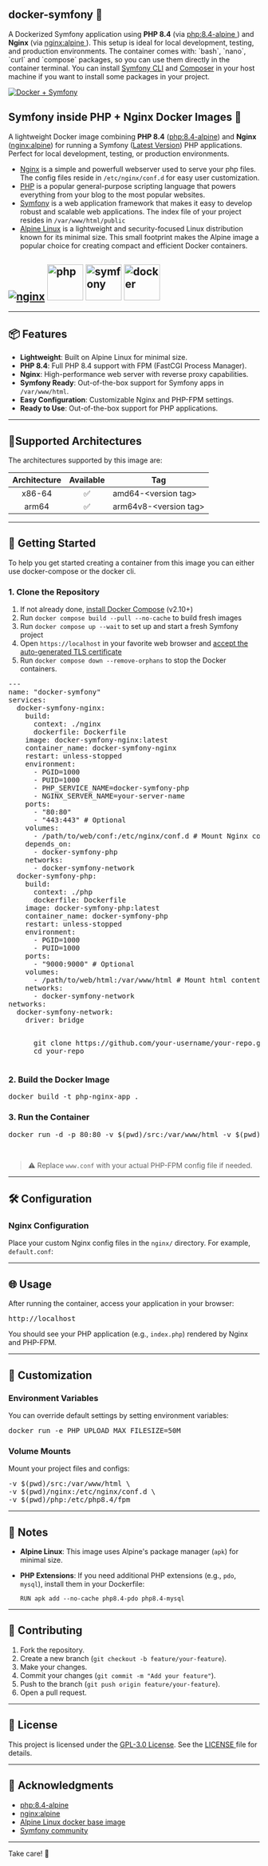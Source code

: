 <div class="Box-sc-g0xbh4-0 js-snippet-clipboard-copy-unpositioned DirectoryRichtextContent-module__SharedMarkdownContent--YORdJ" data-hpc="true">
  <article class="markdown-body entry-content container-lg" itemprop="text">
    <h1 dir="auto">docker-symfony 🚀 </h1>
    <p dir="auto">
      A Dockerized Symfony application using <strong>PHP 8.4</strong> (via <a href="https://hub.docker.com/layers/library/php/8.4-fpm-alpine/images/sha256-fcc2fccfa511b898a78e97e8a978fa41d54242dd54b729f9f9b76ef1398a75ed?context=explore" target="_blank" rel="nofollow">php:8.4-alpine </a>) and <strong>Nginx</strong> (via <a href="https://hub.docker.com/_/nginx" target="_blank" rel="nofollow">nginx:alpine </a>). This setup is ideal for local development, testing, and production environments. The container comes with: `bash`, `nano`, `curl` and `compose` packages, so you can use them directly in the container terminal. You can install <a href="https://symfony.com/download" target="_blank" rel="nofollow">Symfony CLI</a> and <a href="https://getcomposer.org/download/" target="_blank" rel="nofollow">Composer</a> in your host machine if you want to install some packages in your project.
    </p>
   <p dir="auto">
      <a href="https://symfony.com/" rel="nofollow" target="_blank">
         <img src="https://github.com/user-attachments/assets/2156229d-219d-4a22-a907-b7b0824fb184" alt="Docker + Symfony" style="max-width: 100%;" />
      </a>
   </p>
    <h1 dir="auto">Symfony inside PHP + Nginx Docker Images 🐳</h1>
    <p dir="auto">A lightweight Docker image combining <strong>PHP 8.4</strong> (<a href="https://hub.docker.com/layers/library/php/8.4-fpm-alpine/images/sha256-fcc2fccfa511b898a78e97e8a978fa41d54242dd54b729f9f9b76ef1398a75ed?context=explore" target="_blank" rel="nofollow">php:8.4-alpine</a>) and
        <strong>Nginx</strong> (<a href="https://hub.docker.com/_/nginx" target="_blank" rel="nofollow">nginx:alpine</a>) for running a Symfony (<a href="https://symfony.com/doc/current/setup.html" target="_blank" rel="nofollow">Latest Version</a>) PHP applications. Perfect for local development, testing, or production environments.
    </p>
    <p dir="auto">
      <ul dir="auto">
        <li class="text-start">
          <a href="https://nginx.org/" target="_blank" rel="nofollow">Nginx</a> is a simple and powerfull webserver used to serve your php files. The config files reside in <code>/etc/nginx/conf.d</code> for easy user customization.
        </li>
        <li class="text-start">
          <a href="https://www.php.net/" target="_blank" rel="nofollow">PHP</a> is a popular general-purpose scripting language that powers everything from your blog to the most popular websites.
        </li>
        <li class="text-start">
          <a href="https://symfony.com/doc/current/setup.html" target="_blank" rel="nofollow">Symfony</a> is a web application framework that makes it easy to develop robust and scalable web applications. The index file of your project resides in <code>/var/www/html/public</code>
        </li>
         <li class="text-start">
          <a href="https://hub.docker.com/_/alpine" target="_blank" rel="nofollow">Alpine Linux</a> is a lightweight and security-focused Linux distribution known for its minimal size. This small footprint makes the Alpine image a popular choice for creating compact and efficient Docker containers.
        </li>
      </ul>      
    </p>
    <p dir="auto">
      <h1 dir="auto">
      <a href="https://nginx.org/" target="_blank" rel="nofollow"><img src="https://raw.githubusercontent.com/linuxserver/docker-templates/master/linuxserver.io/img/nginx-banner.png" alt="nginx" style="max-width: 100%;"></a>
      <a href="https://www.php.net/" target="_blank" rel="nofollow"><img width="auto" height="72" alt="php" src="https://github.com/user-attachments/assets/630de1e9-a335-4b5c-baf2-950955abf1f9" /></a>
      <a href="https://symfony.com" target="_blank" rel="nofollow"><img width="auto" height="72" alt="symfony" src="https://github.com/user-attachments/assets/976fe8bf-a538-4952-8f85-6783db65ba02" /></a>
      <a href="https://hub.docker.com" target="_blank" rel="nofollow"><img width="auto" height="72" alt="docker" src="https://github.com/user-attachments/assets/505db4dc-69f1-4098-b569-777a3ba57e3c" /></a>
        </h1>
    </p>
    <div class="my-2"></div>
    <hr class="border-gray-100 dark:border-gray-850">
    <h2 dir="auto">📦 Features</h2>
    <ul dir="auto" class="">
        <li class="text-start "><strong>Lightweight</strong>: Built on Alpine Linux for minimal size.</li>
        <li class="text-start "><strong>PHP 8.4</strong>: Full PHP 8.4 support with FPM (FastCGI Process Manager).</li>
        <li class="text-start "><strong>Nginx</strong>: High-performance web server with reverse proxy capabilities.
        </li>
      <li class="text-start "><strong>Symfony Ready</strong>: Out-of-the-box support for Symfony apps in <code class="codespan cursor-pointer">/var/www/html</code>.</li>
        <li class="text-start "><strong>Easy Configuration</strong>: Customizable Nginx and PHP-FPM settings.</li>
        <li class="text-start "><strong>Ready to Use</strong>: Out-of-the-box support for PHP applications.</li>
    </ul>
    <div class="my-2"></div>
    <hr class="border-gray-100 dark:border-gray-850">
    <h2 dir="auto">📁Supported Architectures</h2>
    <p dir="auto">The architectures supported by this image are:</p>
    <markdown-accessiblity-table data-catalyst="">
      <table>
        <thead>
            <tr>
                <th align="center">Architecture</th>
                <th align="center">Available</th>
                <th>Tag</th>
            </tr>
        </thead>
        <tbody>
            <tr>
                <td align="center">x86-64</td>
                <td align="center">✅</td>
                <td>amd64-&lt;version tag&gt;</td>
            </tr>
            <tr>
                <td align="center">arm64</td>
                <td align="center">✅</td>
                <td>arm64v8-&lt;version tag&gt;</td>
            </tr>
        </tbody>
    </table>
    </markdown-accessiblity-table>
            <div id="plt-canvas-cd9b6cf8-3c82-4a73-97fd-feaac6814eb4-12"
                class="bg-gray-50 dark:bg-[#202123] dark:text-white max-w-full overflow-x-auto scrollbar-hidden"></div>
        </div>
    </div>
    <div class="my-2"></div>
    <hr class="border-gray-100 dark:border-gray-850">
    <h2 dir="auto">🚀 Getting Started </h2>
    <p dir="auto">To help you get started creating a container from this image you can either use docker-compose or the docker cli.</p>
    <h3 dir="auto">1. Clone the Repository</h3>
    <ol dir="auto">
      <li>If not already done, <a href="https://docs.docker.com/compose/install/" rel="nofollow">install Docker Compose</a> (v2.10+)</li>
      <li>Run <code>docker compose build --pull --no-cache</code> to build fresh images</li>
      <li>Run <code>docker compose up --wait</code> to set up and start a fresh Symfony project</li>
      <li>Open <code>https://localhost</code> in your favorite web browser and <a href="https://stackoverflow.com/a/15076602/1352334" rel="nofollow">accept the auto-generated TLS certificate</a></li>
      <li>Run <code>docker compose down --remove-orphans</code> to stop the Docker containers.</li>
    </ol>

  <div class="highlight highlight-source-yaml notranslate position-relative overflow-auto" dir="auto">
    <pre>
---
name: "docker-symfony"
services:
  docker-symfony-nginx:
    build:
      context: ./nginx
      dockerfile: Dockerfile
    image: docker-symfony-nginx:latest
    container_name: docker-symfony-nginx
    restart: unless-stopped
    environment:
      - PGID=1000
      - PUID=1000
      - PHP_SERVICE_NAME=docker-symfony-php
      - NGINX_SERVER_NAME=your-server-name
    ports:
      - "80:80"
      - "443:443" # Optional
    volumes:
      - /path/to/web/conf:/etc/nginx/conf.d # Mount Nginx config
    depends_on:
      - docker-symfony-php
    networks:
      - docker-symfony-network
  docker-symfony-php:
    build:
      context: ./php
      dockerfile: Dockerfile
    image: docker-symfony-php:latest
    container_name: docker-symfony-php
    restart: unless-stopped
    environment:
      - PGID=1000
      - PUID=1000
    ports:
      - "9000:9000" # Optional
    volumes:
      - /path/to/web/html:/var/www/html # Mount html content
    networks:
      - docker-symfony-network
networks:
  docker-symfony-network:
    driver: bridge
    </pre>
    <pre>
      git clone https://github.com/your-username/your-repo.git
      cd your-repo
    </pre>
    <div class="my-2"></div>
    <h3 dir="auto">2. Build the Docker Image </h3>
    <pre>docker build -t php-nginx-app .</pre>
    <div class="my-2"></div>
    <h3 dir="auto">3. Run the Container </h3>
      <pre>docker run -d -p 80:80 -v $(pwd)/src:/var/www/html -v $(pwd)/nginx:/etc/nginx/conf.d php-nginx-app</pre>
              <div class="cm-layer cm-layer-above cm-cursorLayer" aria-hidden="true"
                  style="z-index: 150; animation-duration: 1200ms;">
                  <div class="cm-cursor cm-cursor-primary"
                      style="left: 36.4334px; top: 5.29999px; height: 17px;"></div>
              </div>
              <div class="cm-layer cm-selectionLayer" aria-hidden="true" style="z-index: -2;"></div>
            <div id="plt-canvas-cd9b6cf8-3c82-4a73-97fd-feaac6814eb4-23"
                class="bg-gray-50 dark:bg-[#202123] dark:text-white max-w-full overflow-x-auto scrollbar-hidden"></div>
        </div>
    </div>
    <div class="my-2"></div>
    <blockquote dir="auto">
        <p dir="auto">⚠️ Replace <code class="codespan cursor-pointer">www.conf</code> with your actual PHP-FPM config
            file if needed. </p>
    </blockquote>
    <hr class="border-gray-100 dark:border-gray-850">
    <h2 dir="auto">🛠️ Configuration </h2>
    <h3 dir="auto">Nginx Configuration </h3>
    <p dir="auto">Place your custom Nginx config files in the <code class="codespan cursor-pointer">nginx/</code>
        directory. For example, <code class="codespan cursor-pointer">default.conf</code>: </p>
    <div class="my-2"></div>
    <div class="my-2"></div>
    <hr class="border-gray-100 dark:border-gray-850">
    <h2 dir="auto">🌐 Usage </h2>
    <p dir="auto">After running the container, access your application in your browser: </p>
    <div class="my-2"></div>
    <pre>http://localhost</pre>
    <div class="my-2"></div>
    <p dir="auto">You should see your PHP application (e.g., <code class="codespan cursor-pointer">index.php</code>)
        rendered by Nginx and PHP-FPM. </p>
    <div class="my-2"></div>
    <hr class="border-gray-100 dark:border-gray-850">
    <h2 dir="auto">🧪 Customization </h2>
    <h3 dir="auto">Environment Variables </h3>
    <p dir="auto">You can override default settings by setting environment variables: </p>
    <div class="my-2"></div>
    <pre>docker run -e PHP_UPLOAD_MAX_FILESIZE=50M</pre>
    <div class="my-2"></div>
    <h3 dir="auto">Volume Mounts </h3>
    <p dir="auto">Mount your project files and configs: </p>
    <div class="my-2"></div>
    <pre>
-v $(pwd)/src:/var/www/html \
-v $(pwd)/nginx:/etc/nginx/conf.d \
-v $(pwd)/php:/etc/php8.4/fpm
</pre>
    <div class="my-2"></div>
    <hr class="border-gray-100 dark:border-gray-850">
    <h2 dir="auto">📝 Notes </h2>
    <ul dir="auto" class="">
        <li class="text-start ">
            <p><strong>Alpine Linux</strong>: This image uses Alpine's package manager (<code
                    class="codespan cursor-pointer">apk</code>) for minimal size. </p>
        </li>
        <li class="text-start ">
            <p><strong>PHP Extensions</strong>: If you need additional PHP extensions (e.g., <code
                    class="codespan cursor-pointer">pdo</code>, <code class="codespan cursor-pointer">mysql</code>),
                install them in your Dockerfile: </p>
            <div class="my-2"></div>
            <code>RUN apk add --no-cache php8.4-pdo php8.4-mysql</code>
        </li>
    </ul>
    <div class="my-2"></div>
    <hr class="border-gray-100 dark:border-gray-850">
    <h2 dir="auto">🤝 Contributing </h2>
    <ol start="1" dir="auto">
        <li class="text-start"> Fork the repository.</li>
        <li class="text-start"> Create a new branch (<code
                class="codespan cursor-pointer">git checkout -b feature/your-feature</code>).</li>
        <li class="text-start"> Make your changes.</li>
        <li class="text-start"> Commit your changes (<code
                class="codespan cursor-pointer">git commit -m "Add your feature"</code>).</li>
        <li class="text-start"> Push to the branch (<code
                class="codespan cursor-pointer">git push origin feature/your-feature</code>).</li>
        <li class="text-start"> Open a pull request.</li>
    </ol>
    <div class="my-2"></div>
    <hr class="border-gray-100 dark:border-gray-850">
    <h2 dir="auto">📄 License </h2>
    <p dir="auto">This project is licensed under the <a href="LICENSE" target="_blank" rel="nofollow">GPL-3.0 License</a>.
        See the <a href="LICENSE" target="_blank" rel="nofollow">LICENSE </a> file for details. </p>
    <div class="my-2"></div>
    <hr class="border-gray-100 dark:border-gray-850">
    <h2 dir="auto">📌 Acknowledgments </h2>
    <ul dir="auto" class="">
        <li class="text-start "><a href="https://hub.docker.com/layers/library/php/8.4-fpm-alpine/images/sha256-fcc2fccfa511b898a78e97e8a978fa41d54242dd54b729f9f9b76ef1398a75ed?context=explore" target="_blank" rel="nofollow">php:8.4-alpine
            </a></li>
        <li class="text-start "><a href="https://hub.docker.com/_/nginx" target="_blank" rel="nofollow">nginx:alpine
            </a></li>
      <li class="text-start "><a href="https://hub.docker.com/_/alpine" target="_blank" rel="nofollow">Alpine Linux docker base image
            </a></li>
        <li class="text-start "><a href="https://symfony.com/community" target="_blank" rel="nofollow">Symfony community</a></li>
    </ul>
    <div class="my-2"></div>
    <hr class="border-gray-100 dark:border-gray-850">
    <p dir="auto">Take care! 💖 </p>
   
  </article>
</div>
